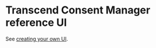 # Transcend Consent Manager reference UI

See [creating your own UI](https://www.notion.so/transcend/Creating-your-own-UI-8ae5151b74134f52b0ddd10b5ff077ba).
